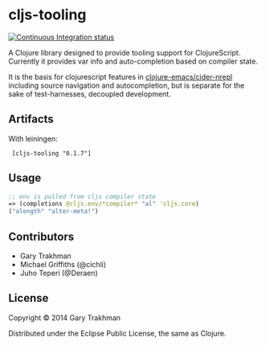# cljs-tooling

[![Continuous Integration status](https://secure.travis-ci.org/gtrak/cljs-tooling.png)](http://travis-ci.org/gtrak/cljs-tooling)

A Clojure library designed to provide tooling support for ClojureScript.
Currently it provides var info and auto-completion based on compiler state.

It is the basis for clojurescript features in [clojure-emacs/cider-nrepl](https://github.com/clojure-emacs/cider-nrepl) including source navigation and autocompletion, but is separate for the sake of test-harnesses, decoupled development.

## Artifacts

With leiningen:

     [cljs-tooling "0.1.7"]

## Usage

```clojure
;; env is pulled from cljs compiler state
=> (completions @cljs.env/*compiler* "al" 'cljs.core)
("alength" "alter-meta!")
```

## Contributors
* Gary Trakhman
* Michael Griffiths (@cichli)
* Juho Teperi (@Deraen)

## License

Copyright © 2014 Gary Trakhman

Distributed under the Eclipse Public License, the same as Clojure.
